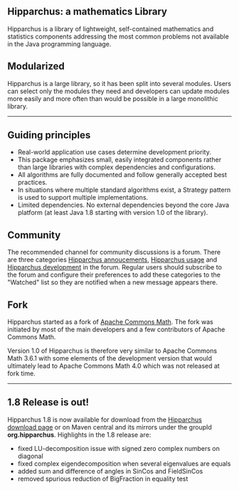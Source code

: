 <!--
 Licensed to the Hipparchus project under one or more
 contributor license agreements.  See the NOTICE file distributed with
 this work for additional information regarding copyright ownership.
 The Hipparchus project licenses this file to You under the Apache License, Version 2.0
 (the "License"); you may not use this file except in compliance with
 the License.  You may obtain a copy of the License at

      http://www.apache.org/licenses/LICENSE-2.0

 Unless required by applicable law or agreed to in writing, software
 distributed under the License is distributed on an "AS IS" BASIS,
 WITHOUT WARRANTIES OR CONDITIONS OF ANY KIND, either express or implied.
 See the License for the specific language governing permissions and
 limitations under the License.
-->
## Hipparchus: a mathematics Library

Hipparchus is a library of lightweight, self-contained
 mathematics and statistics components addressing the most common
 problems not available in the Java programming language.

## Modularized

Hipparchus is a large library, so it has been split into several
modules. Users can select only the modules they need
and developers can update modules more easily and more
often than would be possible in a large monolithic library.

---

## Guiding principles

  * Real-world application use cases determine development priority.
  * This package emphasizes small, easily integrated components
     rather than large libraries with complex dependencies and
     configurations.
  * All algorithms are fully documented and follow generally
     accepted best practices.
  * In situations where multiple standard algorithms exist, a
     Strategy pattern is used to support multiple implementations.
  * Limited dependencies. No external dependencies beyond the
     core Java platform (at least Java 1.8 starting with version
     1.0 of the library).

## Community

The recommended channel for community discussions is a forum. There are
three categories [Hipparchus annoucements](https://forum.orekit.org/c/hipparchus-announcements),
[Hipparchus usage](https://forum.orekit.org/c/hipparchus-usage) and
[Hipparchus development](https://forum.orekit.org/c/hipparchus-development)
in the forum. Regular users should subscribe to the forum and configure
their preferences to add these categories to the "Watched" list so they are
notified when a new message appears there.

## Fork
 
Hipparchus started as a fork of [Apache Commons Math](https://commons.apache.org/math/).
The fork was initiated by most of the main developers and a few contributors of
Apache Commons Math.

Version 1.0 of Hipparchus is therefore very similar to
Apache Commons Math 3.6.1 with some elements of the development version
that would ultimately lead to Apache Commons Math 4.0 which was not released
at fork time.

 ---

## 1.8 Release is out!

Hipparchus 1.8 is now available for download from the [Hipparchus download page](downloads.html) or on
Maven central and its mirrors under the groupId **org.hipparchus**. Highlights in the 1.8 release are:

  * fixed LU-decomposition issue with signed zero complex numbers on diagonal
  * fixed complex eigendecomposition when several eigenvalues are equals
  * added sum and difference of angles in SinCos and FieldSinCos
  * removed spurious reduction of BigFraction in equality test
